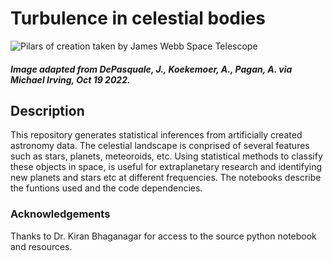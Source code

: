 # Turbulence in celestial bodies

![Pilars of creation taken by James Webb Space Telescope](https://raw.githubusercontent.com/jcbw/turbulence_in_celestial_bodies/main/img/pilars.webp)
##### _Image adapted from DePasquale, J., Koekemoer, A., Pagan, A. via Michael Irving, Oct 19 2022._

## Description

This repository generates statistical inferences from artificially created astronomy data. The celestial landscape is conprised of several features such as stars, planets, meteoroids, etc. Using statistical methods to classify these objects in space, is useful for extraplanetary research and identifying new planets and stars etc at different frequencies. The notebooks describe the funtions used and the code dependencies.

### Acknowledgements
Thanks to Dr. Kiran Bhaganagar for access to the source python notebook and resources.
